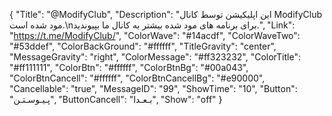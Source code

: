 {
"Title": "@ModifyClub",
"Description": "این اپلیکیشن توسط کانال ModifyClub مود شده است.\nبرای برنامه های مود شده بیشتر به کانال ما بپیوندید.",
"Link": "https://t.me/ModifyClub/",
"ColorWave": "#14acdf",
"ColorWaveTwo": "#53ddef",
"ColorBackGround": "#ffffff",
"TitleGravity": "center",
"MessageGravity": "right",
"ColorMessage": "#ff323232",
"ColorTitle": "#ff111111",
"ColorBtn": "#ffffff",
"ColorBtnBg": "#00a043",
"ColorBtnCancell": "#ffffff",
"ColorBtnCancellBg": "#e90000",
"Cancellable": "true",
"MessageID": "99",
"ShowTime": "10",
"Button": "پـیـوسـتـن",
"ButtonCancell": "بـعـدا",
"Show": "off"
}
